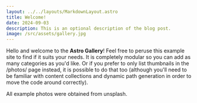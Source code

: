 ```yaml
---
layout: ../../layouts/MarkdownLayout.astro
title: Welcome!
date: 2024-09-03
description: This is an optional description of the blog post.
image: /src/assets/gallery.jpg
---
```


Hello and welcome to the **Astro Gallery**! Feel free to peruse this example site to find if it suits your needs. It is completely modular so you can add as many categories as you'd like. Or if you prefer to only list thumbnails in the /photos/ page instead, it is possible to do that too (although you'll need to be familiar with content collections and dynamic path generation in order to move the code around correctly).

All example photos were obtained from unsplash.
